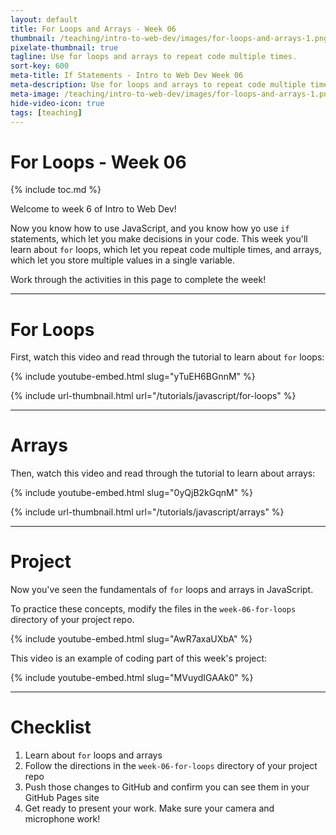 ```yaml
---
layout: default
title: For Loops and Arrays - Week 06
thumbnail: /teaching/intro-to-web-dev/images/for-loops-and-arrays-1.png
pixelate-thumbnail: true
tagline: Use for loops and arrays to repeat code multiple times.
sort-key: 600
meta-title: If Statements - Intro to Web Dev Week 06
meta-description: Use for loops and arrays to repeat code multiple times.
meta-image: /teaching/intro-to-web-dev/images/for-loops-and-arrays-1.png
hide-video-icon: true
tags: [teaching]
---
```


# For Loops - Week 06

{% include toc.md %}

Welcome to week 6 of Intro to Web Dev!

Now you know how to use JavaScript, and you know how yo use `if` statements, which let you make decisions in your code. This week you'll learn about `for` loops, which let you repeat code multiple times, and arrays, which let you store multiple values in a single variable.

Work through the activities in this page to complete the week!

---

# For Loops

First, watch this video and read through the tutorial to learn about `for` loops:

{% include youtube-embed.html slug="yTuEH6BGnnM" %}

{% include url-thumbnail.html url="/tutorials/javascript/for-loops" %}

---

# Arrays

Then, watch this video and read through the tutorial to learn about arrays:

{% include youtube-embed.html slug="0yQjB2kGqnM" %}

{% include url-thumbnail.html url="/tutorials/javascript/arrays" %}

---

# Project

Now you've seen the fundamentals of `for` loops and arrays in JavaScript.

To practice these concepts, modify the files in the `week-06-for-loops` directory of your project repo.

{% include youtube-embed.html slug="AwR7axaUXbA" %}

This video is an example of coding part of this week's project:

{% include youtube-embed.html slug="MVuydIGAAk0" %}

---

# Checklist

1. Learn about `for` loops and arrays
2. Follow the directions in the `week-06-for-loops` directory of your project repo
3. Push those changes to GitHub and confirm you can see them in your GitHub Pages site
4. Get ready to present your work. Make sure your camera and microphone work!

